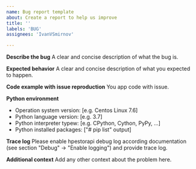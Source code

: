```yaml
---
name: Bug report template
about: Create a report to help us improve
title: ''
labels: 'BUG'
assignees: 'IvanVSmirnov'

---
```


**Describe the bug**
A clear and concise description of what the bug is.

**Expected behavior**
A clear and concise description of what you expected to happen.

**Code example with issue reproduction**
You app code with issue.

**Python environment**

* Operation system version: [e.g. Centos Linux 7.6]
* Python language version: [e.g. 3.7]
* Python interpreter typew: [e.g. CPython, Cython, PyPy, ...]
* Python installed packages: ["# pip list" output]

**Trace log**
Please enable hpestorapi debug log according documentation (see section "Debug" -> "Enable logging") and provide trace log.

**Additional context**
Add any other context about the problem here.
